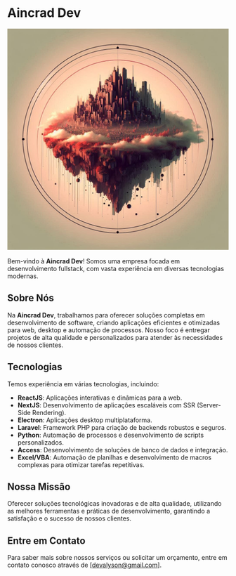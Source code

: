# Aincrad Dev

![Aincrad logo](../assets/aincrad-dev-entardecer.jpeg)

Bem-vindo à **Aincrad Dev**! Somos uma empresa focada em desenvolvimento fullstack, com vasta experiência em diversas tecnologias modernas.

## Sobre Nós

Na **Aincrad Dev**, trabalhamos para oferecer soluções completas em desenvolvimento de software, criando aplicações eficientes e otimizadas para web, desktop e automação de processos. Nosso foco é entregar projetos de alta qualidade e personalizados para atender às necessidades de nossos clientes.

## Tecnologias

Temos experiência em várias tecnologias, incluindo:

- **ReactJS**: Aplicações interativas e dinâmicas para a web.
- **NextJS**: Desenvolvimento de aplicações escaláveis com SSR (Server-Side Rendering).
- **Electron**: Aplicações desktop multiplataforma.
- **Laravel**: Framework PHP para criação de backends robustos e seguros.
- **Python**: Automação de processos e desenvolvimento de scripts personalizados.
- **Access**: Desenvolvimento de soluções de banco de dados e integração.
- **Excel/VBA**: Automação de planilhas e desenvolvimento de macros complexas para otimizar tarefas repetitivas.

## Nossa Missão

Oferecer soluções tecnológicas inovadoras e de alta qualidade, utilizando as melhores ferramentas e práticas de desenvolvimento, garantindo a satisfação e o sucesso de nossos clientes.

## Entre em Contato

Para saber mais sobre nossos serviços ou solicitar um orçamento, entre em contato conosco através de [devalyson@gmail.com].
